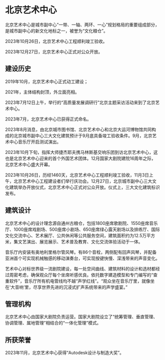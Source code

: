 # 北京艺术中心

北京艺术中心是城市副中心“一带、一轴、两环、一心”规划格局的重要组成部分，是城市副中心的新文化地标之一，被誉为“文化粮仓”。

2023年10月26日，北京艺术中心工程顺利竣工验收。

2023年12月27日，北京艺术中心正式对公众开放。

## 建设历史

2019年10月，北京艺术中心正式动工建设；

2021年，主体结构封顶，外立面亮相。

2023年7月12日上午，举行的“高质量发展调研行”北京主题采访活动来到了北京艺术中心。

2023年7月，北京艺术中心已获得正式命名。

2023年8月消息，由北京城市图书馆、北京艺术中心和北京大运河博物馆共同构成的北京城市副中心三大文化建筑预计于9月底具备竣工验收条件。9月，北京艺术中心音乐厅开启测试演出。

2023年10月下旬，指挥大师捷杰耶夫携马林斯基交响乐团到访北京艺术中心，这也是北京艺术中心迎来的首个外国艺术团体。12月国家大剧院建院16周年之际，北京艺术中心盛大开幕。

2023年10月26日，历经1460天，北京艺术中心工程顺利竣工验收，11月3日上午，北京艺术中心工程建设者们举行庆功会。12月27日，北京城市副中心三大文化建筑举办开放仪式，北京艺术中心正式对公众开放。仪式上，三大文化建筑标识发布。

## 建筑设计

北京艺术中心的设计理念源自通州古粮仓，包括1800座席歌剧院、1550座席音乐厅、1000座席戏剧场、500座席小剧场、650座席绿心露天剧场以及排练厅、国际文化交流中心、艺术展厅、公共休闲等公共服务空间，建筑面积约为12.5万平方米，集文艺演出、展览展示、艺术普及教育、文化交流体验活动于一体。

音乐厅内安装有奥地利里格尔管风琴。有86个音栓，两侧配有回声风琴，并配备亚洲首个可实现机械触感的移动演奏台，可实现按键快慢、深浅带来的声音变化。

艺术中心对标世界级一流剧院建设，每一处空间曲线、建筑材料的设计和选材都经过周密考虑，确保观众厅每个坐席听感优良。依托数字建造模型和专门编写的“查重软件”，音乐厅所有机电管线均不越“声学红线”。“观众坐在音乐厅里，就像坐在‘大音响’里，尽享世界先进的沉浸式扩声系统带来的声学盛宴。”

## 管理机构

北京艺术中心由国家大剧院负责运营。国家大剧院设立了“统筹管理、垂直管理、协调管理、属地管理”相结合的“一体化管理”模式。

## 所获荣誉

2023年11月，北京艺术中心获得“Autodesk设计与制造大奖”。